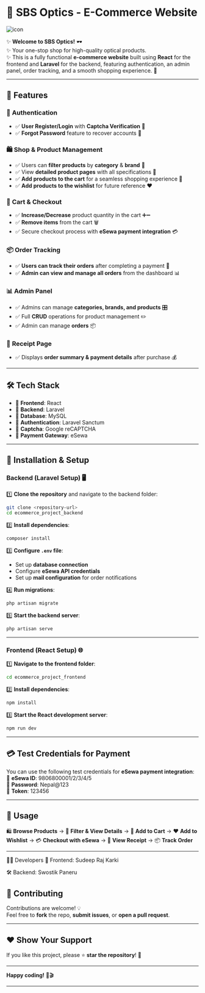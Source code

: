 
# 📢 **SBS Optics - E-Commerce Website**

![icon](https://github.com/user-attachments/assets/5a0d076a-465e-49d0-8894-0ebe59cded1f)

✨ **Welcome to SBS Optics!** 🕶️  
✨ Your one-stop shop for high-quality optical products.  
✨ This is a fully functional **e-commerce website** built using **React** for the frontend and **Laravel** for the backend, featuring authentication, an admin panel, order tracking, and a smooth shopping experience. 🚀  

---

## 🌟 **Features**  

### 🔐 **Authentication**  
- ✅ **User Register/Login** with **Captcha Verification** 🔑  
- ✅ **Forgot Password** feature to recover accounts 🔄  

### 🛍️ **Shop & Product Management**  
- ✅ Users can **filter products** by **category** & **brand** 🔎  
- ✅ View **detailed product pages** with all specifications 📝  
- ✅ **Add products to the cart** for a seamless shopping experience 🛒  
- ✅ **Add products to the wishlist** for future reference ❤️  

### 🛒 **Cart & Checkout**  
- ✅ **Increase/Decrease** product quantity in the cart ➕➖  
- ✅ **Remove items** from the cart 🗑️  
- ✅ Secure checkout process with **eSewa payment integration** 💳  

### 📦 **Order Tracking**  
- ✅ **Users can track their orders** after completing a payment 📍   
- ✅ **Admin can view and manage all orders** from the dashboard 📊  

### 📊 **Admin Panel**  
- ✅ Admins can manage **categories, brands, and products** 🎛️  
- ✅ Full **CRUD** operations for product management ✏️  
- ✅ Admin can manage **orders** 📦  

### 📜 **Receipt Page**  
- ✅ Displays **order summary & payment details** after purchase 💰  

---

## 🛠️ **Tech Stack**  
- 🔹 **Frontend**: React  
- 🔹 **Backend**: Laravel  
- 🔹 **Database**: MySQL  
- 🔹 **Authentication**: Laravel Sanctum  
- 🔹 **Captcha**: Google reCAPTCHA  
- 🔹 **Payment Gateway**: eSewa  

---

## 🔧 **Installation & Setup**  

### **Backend (Laravel Setup) 🖥️**  
1️⃣ **Clone the repository** and navigate to the backend folder:  
   ```bash
   git clone <repository-url>
   cd ecommerce_project_backend
   ```

2️⃣ **Install dependencies**:  
   ```bash
   composer install
   ```

3️⃣ **Configure `.env` file**:  
   - Set up **database connection**  
   - Configure **eSewa API credentials**  
   - Set up **mail configuration** for order notifications  

4️⃣ **Run migrations**:  
   ```bash
   php artisan migrate
   ```

5️⃣ **Start the backend server**:  
   ```bash
   php artisan serve
   ```

---

### **Frontend (React Setup) 🌐**  
1️⃣ **Navigate to the frontend folder**:  
   ```bash
   cd ecommerce_project_frontend
   ```

2️⃣ **Install dependencies**:  
   ```bash
   npm install
   ```

3️⃣ **Start the React development server**:  
   ```bash
   npm run dev
   ```

---

## 💳 **Test Credentials for Payment**  
You can use the following test credentials for **eSewa payment integration**:  
🔑 **eSewa ID**: 9806800001/2/3/4/5  
🔐 **Password**: Nepal@123  
🔑 **Token**: 123456  

---

## 🚀 **Usage**  
🛍️ **Browse Products** → 🔎 **Filter & View Details** → 🛒 **Add to Cart** → ❤️ **Add to Wishlist** → 💳 **Checkout with eSewa** → 📜 **View Receipt** → 📦 **Track Order**  

---

👨‍💻 Developers
🎨 Frontend: Sudeep Raj Karki

🛠️ Backend: Swostik Paneru

## 🤝 **Contributing**  
Contributions are welcome! 💡  
Feel free to **fork** the repo, **submit issues**, or **open a pull request**.  

---

## ❤️ **Show Your Support**  
If you like this project, please ⭐ **star the repository**! 🌟  

---

**Happy coding!** 🚀🎬  

---
